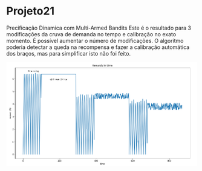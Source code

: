 # Projeto21
Precificação Dinamica com Multi-Armed Bandits
Este é o resultado para 3 modificações da cruva de demanda no tempo e calibração no exato momento.
É possível aumentar o número de modificações. O algoritmo poderia detectar a queda na recompensa e
fazer a calibração automática dos braços, mas para simplificar isto não foi feito.


![Recompensa no tempo](https://github.com/rodfloripa/Projeto21/blob/main/img.png?raw=true)
